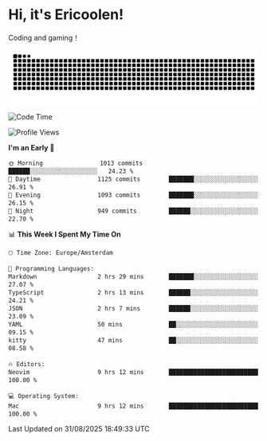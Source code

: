 # Hi, it's Ericoolen!
Coding and gaming！

<picture>
  <source media="(prefers-color-scheme: dark)" srcset="https://raw.githubusercontent.com/Eric-Song-Nop/Eric-Song-Nop/output/github-contribution-grid-snake-dark.svg">
  <source media="(prefers-color-scheme: light)" srcset="https://raw.githubusercontent.com/Eric-Song-Nop/Eric-Song-Nop/output/github-contribution-grid-snake.svg">
  <img alt="github contribution grid snake animation" src="https://raw.githubusercontent.com/Eric-Song-Nop/Eric-Song-Nop/output/github-contribution-grid-snake.svg">
</picture>

<!--START_SECTION:waka-->
![Code Time](http://img.shields.io/badge/Code%20Time-1%2C881%20hrs%2036%20mins-blue)

![Profile Views](http://img.shields.io/badge/Profile%20Views-0-blue)

**I'm an Early 🐤** 

```text
🌞 Morning                1013 commits        ██████░░░░░░░░░░░░░░░░░░░   24.23 % 
🌆 Daytime                1125 commits        ███████░░░░░░░░░░░░░░░░░░   26.91 % 
🌃 Evening                1093 commits        ███████░░░░░░░░░░░░░░░░░░   26.15 % 
🌙 Night                  949 commits         ██████░░░░░░░░░░░░░░░░░░░   22.70 % 
```


📊 **This Week I Spent My Time On** 

```text
🕑︎ Time Zone: Europe/Amsterdam

💬 Programming Languages: 
Markdown                 2 hrs 29 mins       ███████░░░░░░░░░░░░░░░░░░   27.07 % 
TypeScript               2 hrs 13 mins       ██████░░░░░░░░░░░░░░░░░░░   24.21 % 
JSON                     2 hrs 7 mins        ██████░░░░░░░░░░░░░░░░░░░   23.09 % 
YAML                     50 mins             ██░░░░░░░░░░░░░░░░░░░░░░░   09.15 % 
kitty                    47 mins             ██░░░░░░░░░░░░░░░░░░░░░░░   08.58 % 

🔥 Editors: 
Neovim                   9 hrs 12 mins       █████████████████████████   100.00 % 

💻 Operating System: 
Mac                      9 hrs 12 mins       █████████████████████████   100.00 % 
```


 Last Updated on 31/08/2025 18:49:33 UTC
<!--END_SECTION:waka-->

